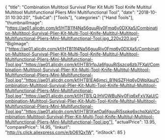 {
	"title": "Combination Multitool Survival Plier Kit Multi Tool Knife Multitul Multitool Multifunctional Pliers Mini Multifunctional Tool",
	"date": "2018-10-31 10:30:20",
	"SubCat": ["Tools"],
	"categories": ["Hand Tools"],
	"thumbnailImage": "https://ae01.alicdn.com/kf/HTB11f4Na56guuRjy0Fmq6y0DXXa5/Combination-Multitool-Survival-Plier-Kit-Multi-Tool-Knife-Multitul-Multitool-Multifunctional-Pliers-Mini-Multifunctional-Tool.jpg_220x220.jpg",
	"BigImage": ["https://ae01.alicdn.com/kf/HTB11f4Na56guuRjy0Fmq6y0DXXa5/Combination-Multitool-Survival-Plier-Kit-Multi-Tool-Knife-Multitul-Multitool-Multifunctional-Pliers-Mini-Multifunctional-Tool.jpg","https://ae01.alicdn.com/kf/HTB1rfpJa6fguuRjSszcq6zb7FXaI/Combination-Multitool-Survival-Plier-Kit-Multi-Tool-Knife-Multitul-Multitool-Multifunctional-Pliers-Mini-Multifunctional-Tool.jpg","https://ae01.alicdn.com/kf/HTB1EA6jmcj_B1NjSZFHq6yDWpXau/Combination-Multitool-Survival-Plier-Kit-Multi-Tool-Knife-Multitul-Multitool-Multifunctional-Pliers-Mini-Multifunctional-Tool.jpg","https://ae01.alicdn.com/kf/HTB1LQ.lHVOWBuNjy0Fiq6xFxVXaU/Combination-Multitool-Survival-Plier-Kit-Multi-Tool-Knife-Multitul-Multitool-Multifunctional-Pliers-Mini-Multifunctional-Tool.jpg","https://ae01.alicdn.com/kf/HTB1XwtOa6fguuRjSspkq6xchpXaV/Combination-Multitool-Survival-Plier-Kit-Multi-Tool-Knife-Multitul-Multitool-Multifunctional-Pliers-Mini-Multifunctional-Tool.jpg"],
	"actualPrice": 13.95,
	"comparePrice": 14.95,
	"linkurl": "http://s.click.aliexpress.com/e/bO61Qx1W",
	"inStock": 85
}
